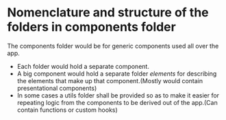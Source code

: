# Nomenclature and structure of the folders in components folder

The components folder would be for generic components used all over the app.

-   Each folder would hold a separate component.
-   A big component would hold a separate folder _elements_ for describing the elements that make up that component.(Mostly would contain presentational components)
-   In some cases a utils folder shall be provided so as to make it easier for repeating logic from the components to be derived out of the app.(Can contain functions or custom hooks)
